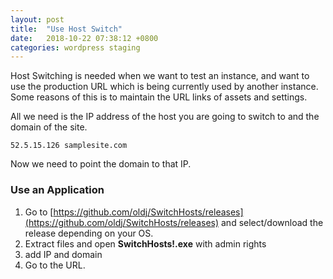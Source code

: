 ```yaml
---
layout: post
title:  "Use Host Switch"
date:   2018-10-22 07:38:12 +0800
categories: wordpress staging
---
```


Host Switching is needed when we want to test an instance, and want to use the production URL which is being currently used by another instance. Some reasons of this is to maintain the URL links of assets and settings.

All we need is the IP address of the host you are going to switch to and the domain of the site.

    52.5.15.126 samplesite.com
    
Now we need to point the domain to that IP. 

### Use an Application

1. Go to [https://github.com/oldj/SwitchHosts/releases](https://github.com/oldj/SwitchHosts/releases) and select/download the release depending on your OS.
1. Extract files and open **SwitchHosts!.exe** with admin rights
1. add IP and domain
1. Go to the URL.



